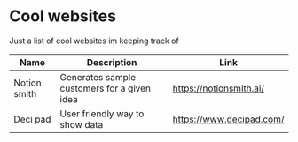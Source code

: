 # Cool websites
Just a list of cool websites im keeping track of

| Name         | Description                                 |  Link                    |
|--------------|---------------------------------------------|--------------------------|
| Notion smith | Generates sample customers for a given idea | https://notionsmith.ai/  |
| Deci pad     | User friendly way to show data              | https://www.decipad.com/ |
